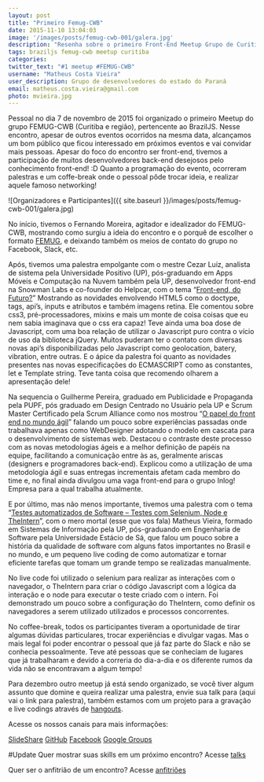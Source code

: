 ```yaml
---
layout: post
title: "Primeiro Femug-CWB"
date: 2015-11-10 13:04:03
image: '/images/posts/femug-cwb-001/galera.jpg'
description: "Resenha sobre o primeiro Front-End Meetup Grupo de Curitiba"
tags: braziljs femug-cwb meetup curitiba
categories:
twitter_text: "#1 meetup #FEMUG-CWB"
username: "Matheus Costa Vieira"
user_description: Grupo de desenvolvedores do estado do Paraná
email: matheus.costa.vieira@gmail.com
photo: mvieira.jpg
---
```


Pessoal no dia 7 de novembro de 2015 foi organizado o primeiro Meetup do grupo FEMUG-CWB (Curitiba e região), pertencente ao BrazilJS. Nesse encontro, apesar de outros eventos ocorridos na mesma data, alcançamos um bom público que ficou interessado em próximos eventos e vai convidar mais pessoas. Apesar do foco do encontro ser front-end, tivemos a participação de muitos desenvolvedores back-end desejosos pelo conhecimento front-end! :D
Quanto a programação do evento, ocorreram palestras e um coffe-break onde o pessoal pôde trocar ideia, e realizar aquele famoso networking!

![Organizadores e Participantes]({{ site.baseurl }}/images/posts/femug-cwb-001/galera.jpg)

No início, tivemos o Fernando Moreira, agitador e idealizador do FEMUG-CWB, mostrando como surgiu a ideia do encontro e o porquê de escolher o formato [FEMUG](https://github.com/braziljs/femug), e deixando também os meios de contato do grupo no Facebook, Slack, etc.

Após, tivemos uma palestra empolgante com o mestre Cezar Luiz, analista de sistema pela Universidade Positivo (UP), pós-graduando em Apps Móveis e Computação na Nuvem também pela UP, desenvolvedor front-end na Snowman Labs e co-founder do Helpcar, com o tema “[Front-end, do Futuro?](https://slides.com/cezarluiz/front-end-do-futuro#/)” Mostrando as novidades envolvendo HTML5 como o doctype, tags, api’s, inputs e atributos e também imagens retina. Ele comentou sobre css3, pré-processadores, mixins e mais um monte de coisa coisas que eu nem sabia imaginava que o css era capaz! 
Teve ainda uma boa dose de Javascript, com uma boa relação de utilizar o Javascript puro contra o vício de uso da biblioteca jQuery. Muitos puderam ter o contato com diversas novas api’s disponibilizadas pelo Javascript como geolocation, batery, vibration, entre outras. E o ápice da palestra foi quanto as novidades presentes nas novas especificações do ECMASCRIPT como as constantes, let e Template string. Teve tanta coisa que recomendo olharem a apresentação dele!

Na sequencia o Guilherme Pereira, graduado em Publicidade e Propaganda pela PUPF, pós graduado em Design Centrado no Usuário pela UP e Scrum Master Certificado pela Scrum Alliance como nos mostrou “[O papel do front end no mundo ágil](https://pt.slideshare.net/FEMUG-CWB/o-papel-do-front-end-no-mundo-gil)” falando um pouco sobre experiências passadas onde trabalhava apenas como WebDesigner adotando o modelo em cascata para o desenvolvimento de sistemas web. Destacou o contraste deste processo com as novas metodologias ágeis e a melhor definição de papéis na equipe, facilitando a comunicação entre às as, geralmente ariscas (designers e programadores back-end). Explicou como a utilização de uma metodologia ágil e suas entregas incrementais afetam cada membro do time e, no final ainda divulgou uma vaga front-end para o grupo Inlog! Empresa para a qual trabalha atualmente.

E por último, mas não menos importante, tivemos uma palestra com o tema “[Testes automatizados de Software – Testes com Selenium, Node e TheIntern](https://pt.slideshare.net/FEMUG-CWB/testes-automatizados-de-software-54525733)”, com o mero mortal (esse que vos fala) Matheus Vieira, formado em Sistemas de Informação pela UP, pós-graduando em Engenharia de Software pela Universidade Estácio de Sá, que falou um pouco sobre a história da qualidade de software com alguns fatos importantes no Brasil e no mundo, e um pequeno live coding de como automatizar e tornar eficiente tarefas que tomam um grande tempo se realizadas manualmente.

No live code foi utilizado o selenium para realizar as interações com o navegador, o TheIntern para criar o código Javascript com a lógica da interação e o node para executar o teste criado com o intern. Foi demonstrado um pouco sobre a configuração do TheIntern, como definir os navegadores a serem utilizado utilizados e processos concorrentes.

No coffee-break, todos os participantes tiveram a oportunidade de tirar algumas dúvidas particulares, trocar experiências e divulgar vagas. Mas o mais legal foi poder encontrar o pessoal que já faz parte do Slack e não se conhecia pessoalmente. Teve até pessoas que se conheciam de lugares que já trabalharam e devido a correria do dia-a-dia e os diferente rumos da vida não se encontravam a algum tempo!

Para dezembro outro meetup já está sendo organizado, se você tiver algum assunto que domine e queira realizar uma palestra, envie sua talk para (aqui vai o link para palestra), também estamos com um projeto para a gravação e live codings através de [hangouts](https://docs.google.com/spreadsheets/d/14j2GF-zqv6tDSej-6fyKRYxm-2QVcFKYPn_rL3WcE_Q/edit#gid=1600912741).

Acesse os nossos canais para mais informações:

[SlideShare](https://pt.slideshare.net/FEMUG-CWB)
[GitHub](https://github.com/femug-cwb)
[Facebook](https://www.facebook.com/FEMUG.CWB/)
[Google Groups](https://groups.google.com/forum/#!topic/femug-cwb/KhCJbMLBEDM)

#Update
Quer mostrar suas skills em um próximo encontro?
Acesse [talks](https://docs.google.com/forms/d/16PqdkOuVro7eBZEqIEfLTScQCUpILeuiX5JF98Z3p2E/viewform?c=0&w=1)


Quer ser o anfitrião de um encontro?
Acesse [anfitriões](https://docs.google.com/forms/d/1J5ODCiLZe2VGufA-UO6_L7qhTg3BEmziQAaUsCWoFhQ/viewform?c=0&w=1)